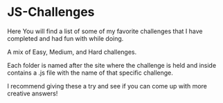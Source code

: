 # JS-Challenges

Here You will find a list of some of my favorite challenges that I have completed and had fun with while doing. 

A mix of Easy, Medium, and Hard challenges.

Each folder is named after the site where the challenge is held and inside contains a .js file with the name of that specific challenge.

I recommend giving these a try and see if  you can come up with more creative answers!
